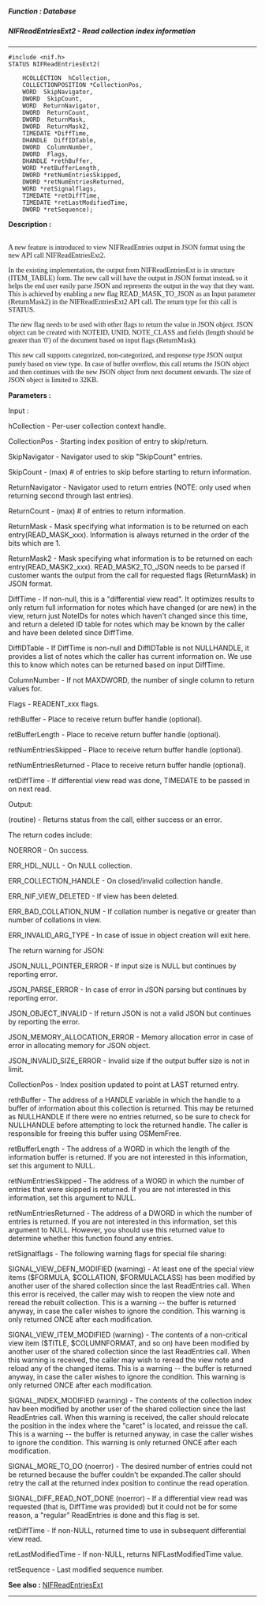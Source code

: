 ##### Function : Database 
##### NIFReadEntriesExt2 - Read collection index information
---
```
#include <nif.h>
STATUS NIFReadEntriesExt2(

	HCOLLECTION  hCollection,
	COLLECTIONPOSITION *CollectionPos,
	WORD  SkipNavigator,
	DWORD  SkipCount,
	WORD  ReturnNavigator,
	DWORD  ReturnCount,
	DWORD  ReturnMask,
	DWORD  ReturnMask2,
	TIMEDATE *DiffTime,
	DHANDLE  DiffIDTable,
	DWORD  ColumnNumber,
	DWORD  Flags,
	DHANDLE *rethBuffer,
	WORD *retBufferLength,
	DWORD *retNumEntriesSkipped,
	DWORD *retNumEntriesReturned,
	WORD *retSignalflags,
	TIMEDATE *retDiffTime,
	TIMEDATE *retLastModifiedTime,
	DWORD *retSequence);
```

**Description :**

<br>
<font face="Times New Roman">A new feature is introduced to view NIFReadEntries output in JSON format using the new API call NIFReadEntriesExt2.

In the existing implementation, the output from NIFReadEntriesExt is in structure (ITEM_TABLE) form. The new call will have the output in JSON format instead, so it helps the end user easily parse JSON and represents the output in the way that they want. This is achieved by enabling a new flag READ_MASK_TO_JSON as an Input parameter (ReturnMask2) in the NIFReadEntriesExt2 API call. The return type for this call is STATUS.

The new flag needs to be used with other flags to return the value in JSON object. JSON object can be created with NOTEID, UNID, NOTE_CLASS and fields (length should be greater than '0') of the document based on input flags (ReturnMask).</font>

<p><font face="Times New Roman">This new call supports categorized, non-categorized, and response type JSON output purely based on view type</font>. <font face="Times New Roman">In case of buffer overflow, this call returns the JSON object and then continues with the new JSON object from next document onwards. The size of JSON object is limited to 32KB.</font>


**Parameters :**

Input :

hCollection  -  Per-user collection context handle.

CollectionPos  -  Starting index position of entry to skip/return.

SkipNavigator  -  Navigator used to skip "SkipCount" entries.

SkipCount  -  (max) # of entries to skip before starting to return information.

ReturnNavigator  -  Navigator used to return entries (NOTE: only used when returning second through last entries).

ReturnCount  -  (max) # of entries to return information.

ReturnMask  -  Mask specifying what information is to be returned on each entry(READ_MASK_xxx).  Information is always returned in the order of the bits which are 1.

ReturnMask2  -  Mask specifying what information is to be returned on each entry(READ_MASK2_xxx). READ_MASK2_TO_JSON needs to be parsed if customer wants the output from the call for requested flags (ReturnMask) in JSON format.

DiffTime  -  If non-null, this is a "differential view read". It optimizes results to only return full information for notes which have changed (or are new) in the view, return just NoteIDs for notes which haven't changed since this time, and return a deleted ID table for notes which may be known by the caller and have been deleted since DiffTime.

DiffIDTable  -  If DiffTime is non-null and DiffIDTable is not NULLHANDLE, it provides a list of notes which the caller has current information on. We use this to know which notes can be returned based on input DiffTime.

ColumnNumber  -  If not MAXDWORD, the number of single column to return values for.

Flags  -  READENT_xxx flags.

rethBuffer  -  Place to receive return buffer handle (optional).

retBufferLength  -  Place to receive return buffer handle (optional).

retNumEntriesSkipped  -  Place to receive return buffer handle (optional).

retNumEntriesReturned  -  Place to receive return buffer handle (optional).

retDiffTime  -  If differential view read was done, TIMEDATE to be passed in on next read.


Output:

(routine)  -  Returns status from the call, either success or an error.

The return codes include: 

NOERROR - On success.

ERR_HDL_NULL - On NULL collection.

ERR_COLLECTION_HANDLE - On closed/invalid collection handle.

ERR_NIF_VIEW_DELETED - If view has been deleted.

ERR_BAD_COLLATION_NUM - If collation number is negative or greater than number of collations in view.

ERR_INVALID_ARG_TYPE - In case of issue in object creation will exit here.

The return warning for JSON:

JSON_NULL_POINTER_ERROR  - If input size is NULL but continues by reporting error.

JSON_PARSE_ERROR - In case of error in JSON parsing but continues by reporting error.

JSON_OBJECT_INVALID - If return JSON is not a valid JSON but continues by reporting the error.

JSON_MEMORY_ALLOCATION_ERROR - Memory allocation error in case of error in allocating memory for JSON object.

JSON_INVALID_SIZE_ERROR -  Invalid size if the output buffer size is not in limit.


CollectionPos  -  Index position updated to point at LAST returned entry.

rethBuffer  -  The address of a HANDLE variable in which the handle to a buffer of information about this collection is returned.  This may be returned as NULLHANDLE if there were no entries returned, so be sure to check for NULLHANDLE before attempting to lock the returned handle. The caller is responsible for freeing this buffer using OSMemFree.

retBufferLength  -  The address of a WORD in which the length of the information buffer is returned. If you are not interested in this information, set this argument to NULL.

retNumEntriesSkipped  -  The address of a WORD in which the number of entries that were skipped is returned. If you are not interested in this information, set this argument to NULL.

retNumEntriesReturned  -  The address of a DWORD in which the number of entries is returned. If you are not interested in this information, set this argument to NULL. However, you should use this returned value to determine whether this function found any entries.

retSignalflags  -  The following warning flags for special file sharing:
		
SIGNAL_VIEW_DEFN_MODIFIED (warning) - At least one of the special view items ($FORMULA, $COLLATION, $FORMULACLASS) has been modified by another user of the shared collection since the last ReadEntries call. When this error is received, the caller may wish to reopen the view note and reread the rebuilt collection. This is a warning -- the buffer is returned anyway, in case the caller wishes to ignore the condition. This warning is only returned ONCE after each modification.
		
SIGNAL_VIEW_ITEM_MODIFIED (warning) - The contents of a non-critical view item ($TITLE, $COLUMNFORMAT, and so on) have been modified by another user of the shared collection since the last ReadEntries call. When this warning is received, the caller may wish to reread the view note and reload any of the changed items. This is a warning -- the buffer is returned anyway, in case the caller wishes to ignore the condition. This warning is only returned ONCE after each modification.
		
SIGNAL_INDEX_MODIFIED (warning) - The contents of the collection index hav been modified by another user of the shared collection since the last ReadEntries call.  When this warning is received, the caller should relocate the position in the index where the "caret" is located, and reissue the call. This is a warning -- the buffer is returned anyway, in case the caller wishes to ignore the condition. This warning is only returned ONCE after each modification.
		
SIGNAL_MORE_TO_DO (noerror) - The desired number of entries could not be returned because the buffer couldn't be expanded.The caller should retry the call at the returned index position to continue the read operation. 

SIGNAL_DIFF_READ_NOT_DONE (noerror) - If a differential view read was requested (that is, DiffTime was provided) but it could not be for some reason, a "regular" ReadEntries is done and this flag is set.

retDiffTime  -  If non-NULL, returned time to use in subsequent differential view read.

retLastModifiedTime  -  If non-NULL, returns NIFLastModifiedTime value.

retSequence  -  Last modified sequence number.



**See also :**
[NIFReadEntriesExt](/domino-c-api-docs/reference/Func/NIFReadEntriesExt)

---
